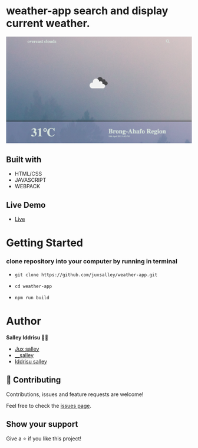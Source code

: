 # weather-app search and display current weather. 

![](./ss.png)

## Built with


- HTML/CSS
- JAVASCRIPT
- WEBPACK

## Live Demo

- [Live](https://juxsalley.github.io/weather-app/)

# Getting Started

### clone repository into your computer by running in terminal

- ``git clone https://github.com/juxsalley/weather-app.git``

- ``cd weather-app``

- `` npm run build ``


# Author 
**Salley Iddrisu 👨‍💻**
- [Jux salley](https://github.com/juxsalley)
- [__salley](https://twitter.com/__salley)
- [Iddrisu salley](https://www.linkedin.com/in/dev-salley/)

## 🤝 Contributing

Contributions, issues and feature requests are welcome!

Feel free to check the [issues page](https://github.com/juxsalley/weather-app/issues).

## Show your support
Give a ⭐️ if you like this project! 